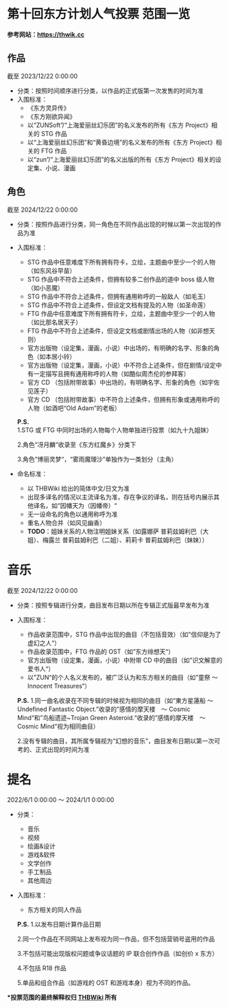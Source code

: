 # 第十回东方计划人气投票 范围一览

**参考网站：https://thwik.cc**

## 作品

截至 2023/12/22 0:00:00

- 分类：按照时间顺序进行分类，以作品的正式版第一次发售的时间为准
- 入围标准：
  - 《东方灵异传》
  - 《东方刚欲异闻》
  - 以“ZUNSoft”/“上海爱丽丝幻乐团”的名义发布的所有《东方 Project》相关的 STG 作品
  - 以“上海爱丽丝幻乐团”和“黄昏边境”的名义发布的所有《东方 Project》相关的 FTG 作品
  - 以“zun”/“上海爱丽丝幻乐团”的名义出版的所有《东方 Project》相关的设定集、小说、漫画

## 角色

截至 2024/12/22 0:00:00

- 分类：按照作品进行分类，同一角色在不同作品出现的时候以第一次出现的作品为准

- 入围标准：

  - STG 作品中任意难度下所有拥有符卡，立绘，主题曲中至少一个的人物（如东风谷早苗）
  - STG 作品中不符合上述条件，但拥有较多二创作品的道中 boss 级人物（如小恶魔）
  - STG 作品中不符合上述条件，但拥有通用称呼的一般敌人（如毛玉）
  - STG 作品中不符合上述条件，但设定文档有提及的人物（如圣命莲）
  - FTG 作品中任意难度下所有拥有符卡，立绘，主题曲中至少一个的人物（如比那名居天子）
  - FTG 作品中不符合上述条件，但设定文档或剧情出场的人物（如非想天则）
  - 官方出版物（设定集，漫画，小说）中出场的，有明确的名字、形象的角色（如本居小铃）
  - 官方出版物（设定集，漫画，小说）中不符合上述条件，但在剧情/设定中有一定描写且拥有通用称呼的人物（如酷似周杰伦的参拜客）
  - 官方 CD （包括附带故事）中出场的，有明确名字、形象的角色（如宇佐见莲子）
  - 官方 CD （包括附带故事）中不符合上述条件，但拥有形象或通用称呼的人物（如酒吧“Old Adam”的老板）

  **P.S.** 1.STG 或 FTG 中同时出场的人物每个人物单独进行投票（如九十九姐妹）

  2.角色“冴月麟“收录至《东方红魔乡》分类下

  3.角色”博丽灵梦“，“雾雨魔理沙”单独作为一类划分（主角）

- 命名标准：

  - 以 THBWiki 给出的简体中文/日文为准
  - 出现多译名的情况以主流译名为准，存在争议的译名，则在括号内展示其他译名，如“因幡天为（因幡帝）“
  - 无一设命名的角色以通用称呼为准
  - 重名人物合并（如风见幽香）
  - **TODO**：姐妹关系的人物注明姐妹关系（如露娜萨 普莉兹姆利巴（大姐）、梅露兰 普莉兹姆利巴（二姐）、莉莉卡 普莉兹姆利巴（妹妹））

# 音乐

截至 2024/12/22 0:00:00

- 分类：按照专辑进行分类，曲目发布日期以所在专辑正式版最早发布为准

- 入围标准：

  - 作品收录范围中，STG 作品中出现的曲目（不包括音效）（如”信仰是为了虚幻之人“）
  - 作品收录范围中，FTG 作品的 OST（如”东方绯想天“）
  - 官方出版物（设定集，漫画，小说）中附带 CD 中的曲目（如”识文解意的爱书人“）
  - 以”ZUN“的个人名义发布的，被广泛认为和东方相关的曲目（如”童祭 ～ Innocent Treasures“）

  **P.S.** 1.同一曲名收录在不同专辑的时候视为相同的曲目（如“東方星蓮船 〜 Undefined Fantastic Object.”收录的”感情的摩天楼　～ Cosmic Mind“和”鸟船遗迹~Trojan Green Asteroid.“收录的”感情的摩天楼　～ Cosmic Mind“视为相同曲目）

  2.没有专辑的曲目，其所属专辑视为“幻想的音乐”，曲目发布日期以第一次可考的、正式出现的时间为准

# 提名

2022/6/1 0:00:00 ～ 2024/1/1 0:00:00

- 分类：

  - 音乐
  - 视频
  - 绘画&设计
  - 游戏&软件
  - 文学创作
  - 手工制品
  - 其他周边

- 入围标准：

  - 东方相关的同人作品

  **P.S.** 1.以发布日期计算作品日期

  2.同一个作品在不同网站上发布视为同一作品，但不包括营销号盗用的作品

  3.不包括可能出现版权问题或争议话题的 IP 联合创作作品（如创价 x 东方）

  4.不包括 R18 作品

  5.单品和组合作品（如游戏的 OST 和游戏本身）视为不同的作品。

**\*投票范围的最终解释权归 [THBWiki](https://thwik.cc) 所有**
